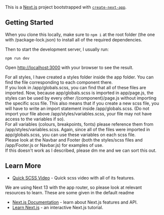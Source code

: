 This is a [Next.js](https://nextjs.org/) project bootstrapped with [`create-next-app`](https://github.com/vercel/next.js/tree/canary/packages/create-next-app).

## Getting Started

When you clone this locally, make sure to `npm i` at the root folder (the one with /package-lock.json) to install all of the required dependencies.

Then to start the development server, I usually run:

`npm run dev `

Open [http://localhost:3000](http://localhost:3000) with your browser to see the result.

For all styles, I have created a styles folder inside the app folder. You can find the file corresponding to each component there. <br/>
If you look in /app/globals.scss, you can find that all of these files are imported. Now, because app/globals.scss is imported in app/page.js, the styles can be used by every other /(component)/page.js without importing the specific scss file. This also means that if you create a new scss file, you will have to write an import statement inside /app/globals.scss. (Do not import your file above /app/styles/variables.scss, your file may not have access to the variables if so). <br/>
For all variables (colours, breakpoints, fonts) please reference them from /app/styles/variables.scss. Again, since all of the files were imported in app/globals.scss, you can use these variables on each scss file.<br/>
Please look at the Navbar and Footer (both the styles/scss files and /app/Footer.js or Navbar.js) for examples of use. <br/>
If this doesn't work as I described, please dm me and we can sort this out.

## Learn More

- [Quick SCSS Video](https://www.youtube.com/watch?v=akDIJa0AP5c) - Quick scss video with all of its features.

We are using Next 13 with the app router, so please look at relevant resources to learn. These are some given in the default readme

- [Next.js Documentation](https://nextjs.org/docs) - learn about Next.js features and API.
- [Learn Next.js](https://nextjs.org/learn) - an interactive Next.js tutorial.
